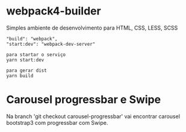 # webpack4-builder
Simples ambiente de desenvolvimento para HTML, CSS, LESS, SCSS

    "build": "webpack",
    "start:dev": "webpack-dev-server"
    
    para startar o serviço
    yarn start:dev
    
    para gerar dist
    yarn build


# Carousel progressbar e Swipe

Na branch 'git checkout carousel-progressbar' vai encontrar carousel bootstrap3 com progressbar com Swipe.